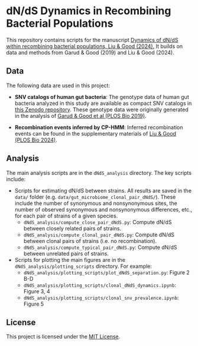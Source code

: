 # dN/dS Dynamics in Recombining Bacterial Populations

This repository contains scripts for the manuscript [Dynamics of dN/dS within recombining bacterial populations, Liu & Good (2024).](todo)
It builds on data and methods from Garud & Good (2019) and Liu & Good (2024).

## Data

The following data are used in this project:

- **SNV catalogs of human gut bacteria**: The genotype data of human gut bacteria analyzed in this study are available as compact SNV catalogs in [this Zenodo repository](https://zenodo.org/records/14853785). These genotype data were originally generated in the analysis of [Garud & Good et al (PLOS Bio 2019)](https://doi.org/10.1371/journal.pbio.3000102).

- **Recombination events inferred by CP-HMM**: Inferred recombination events can be found in the supplementary materials of [Liu & Good (PLOS Bio 2024)](https://doi.org/10.1371/journal.pbio.3002472).

## Analysis
The main analysis scripts are in the `dNdS_analysis` directory. The key scripts include:

- Scripts for estimating dN/dS between strains. All results are saved in the `data/` folder (e.g. `data/gut_microbiome_clonal_pair_dNdS/`). These include the number of synonymous and nonsynonymous sites, the number of observed synonymous and nonsynonymous differences, etc., for each pair of strains of a given species.
    - `dNdS_analysis/compute_close_pair_dNdS.py`: Compute dN/dS between closely related pairs of strains.
    - `dNdS_analysis/compute_clonal_pair_dNdS.py`: Compute dN/dS between clonal pairs of strains (i.e. no recombination).
    - `dNdS_analysis/compute_typical_pair_dNdS.py`: Compute dN/dS between unrelated pairs of strains.
- Scripts for plotting the main figures are in the `dNdS_analysis/plotting_scripts` directory. For example:
    - `dNdS_analysis/plotting_scripts/plot_dNdS_separation.py`: Figure 2 B-D
    - `dNdS_analysis/plotting_scripts/clonal_dNdS_dynamics.ipynb`: Figure 3, 4
    - `dNdS_analysis/plotting_scripts/clonal_snv_prevalence.ipynb`: Figure 5

## License
This project is licensed under the [MIT License](LICENSE).